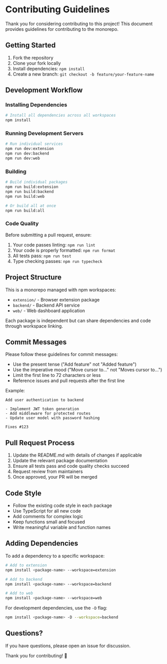 # Contributing Guidelines

Thank you for considering contributing to this project! This document provides guidelines for contributing to the monorepo.

## Getting Started

1. Fork the repository
2. Clone your fork locally
3. Install dependencies: `npm install`
4. Create a new branch: `git checkout -b feature/your-feature-name`

## Development Workflow

### Installing Dependencies

```bash
# Install all dependencies across all workspaces
npm install
```

### Running Development Servers

```bash
# Run individual services
npm run dev:extension
npm run dev:backend
npm run dev:web
```

### Building

```bash
# Build individual packages
npm run build:extension
npm run build:backend
npm run build:web

# Or build all at once
npm run build:all
```

### Code Quality

Before submitting a pull request, ensure:

1. Your code passes linting: `npm run lint`
2. Your code is properly formatted: `npm run format`
3. All tests pass: `npm run test`
4. Type checking passes: `npm run typecheck`

## Project Structure

This is a monorepo managed with npm workspaces:

- `extension/` - Browser extension package
- `backend/` - Backend API service
- `web/` - Web dashboard application

Each package is independent but can share dependencies and code through workspace linking.

## Commit Messages

Please follow these guidelines for commit messages:

- Use the present tense ("Add feature" not "Added feature")
- Use the imperative mood ("Move cursor to..." not "Moves cursor to...")
- Limit the first line to 72 characters or less
- Reference issues and pull requests after the first line

Example:
```
Add user authentication to backend

- Implement JWT token generation
- Add middleware for protected routes
- Update user model with password hashing

Fixes #123
```

## Pull Request Process

1. Update the README.md with details of changes if applicable
2. Update the relevant package documentation
3. Ensure all tests pass and code quality checks succeed
4. Request review from maintainers
5. Once approved, your PR will be merged

## Code Style

- Follow the existing code style in each package
- Use TypeScript for all new code
- Add comments for complex logic
- Keep functions small and focused
- Write meaningful variable and function names

## Adding Dependencies

To add a dependency to a specific workspace:

```bash
# Add to extension
npm install <package-name> --workspace=extension

# Add to backend
npm install <package-name> --workspace=backend

# Add to web
npm install <package-name> --workspace=web
```

For development dependencies, use the `-D` flag:

```bash
npm install <package-name> -D --workspace=backend
```

## Questions?

If you have questions, please open an issue for discussion.

Thank you for contributing! 🎉
